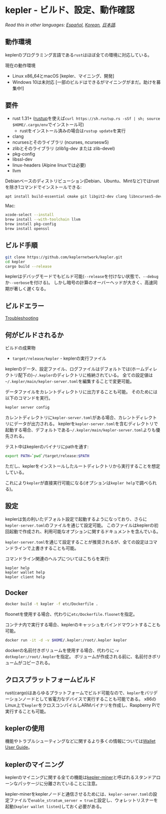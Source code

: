 # kepler - ビルド、設定、動作確認

*Read this in other languages: [Español](build_ES.md), [Korean](build_KR.md), [日本語](build_JP.md).*

## 動作環境

keplerのプログラミング言語である`rust`はほぼ全ての環境に対応している。

現在の動作環境

* Linux x86\_64とmacOS [kepler、マイニング、開発]
* Windows 10は未対応 [一部のビルドはできるがマイニングがまだ。助けを募集中!]

## 要件

* rust 1.31+ ([rustup]((https://www.rustup.rs/))を使えば`curl https://sh.rustup.rs -sSf | sh; source $HOME/.cargo/env`でインストール可)
  * rustをインストール済みの場合は`rustup update`を実行
* clang
* ncursesとそのライブラリ (ncurses, ncursesw5)
* zlibとそのライブラリ (zlib1g-dev または zlib-devel)
* pkg-config
* libssl-dev
* linux-headers (Alpine linuxでは必要)
* llvm

Debianベースのディストリビューション(Debian、Ubuntu、Mintなど)ではrustを除き1コマンドでインストールできる:

```sh
apt install build-essential cmake git libgit2-dev clang libncurses5-dev libncursesw5-dev zlib1g-dev pkg-config libssl-dev llvm
```

Mac:

```sh
xcode-select --install
brew install --with-toolchain llvm
brew install pkg-config
brew install openssl
```

## ビルド手順

```sh
git clone https://github.com/keplernetwork/kepler.git
cd kepler
cargo build --release
```

keplerはデバッグモードでもビルド可能(`--release`を付けない状態で、`--debug`か`--verbose`を付ける)。
しかし暗号の計算のオーバーヘッドが大きく、高速同期が著しく遅くなる。

## ビルドエラー

[Troubleshooting](https://github.com/mimblewimble/docs/wiki/Troubleshooting)

## 何がビルドされるか

ビルドの成果物

* `target/release/kepler` - keplerの実行ファイル

keplerのデータ、設定ファイル、ログファイルはデフォルトでは(ホームディレクトリ配下の)`~/.kepler`のディレクトリに格納されている。
全ての設定値は`~/.kepler/main/kepler-server.toml`を編集することで変更可能。

データファイルをカレントディレクトリに出力することも可能。
そのためには以下のコマンドを実行。

```sh
kepler server config
```

カレントディレクトリに`kepler-server.toml`がある場合、カレントディレクトリにデータが出力される。
keplerを`kepler-server.toml`を含むディレクトリで起動する場合、デフォルトである`~/.kepler/main/kepler-server.toml`よりも優先される。

テスト中はkeplerのバイナリにpathを通す:

```sh
export PATH=`pwd`/target/release:$PATH
```

ただし、keplerをインストールしたルートディレクトリから実行することを想定している。

これにより`kepler`が直接実行可能になる(オプションは`kepler help`で調べられる)。

## 設定

keplerは気の利いたデフォルト設定で起動するようになっており、さらに`kepler-server.toml`のファイルを通じて設定可能。
このファイルはkeplerの初回起動で作成され、利用可能なオプションに関するドキュメントを含んでいる。

`kepler-server.toml`を通じて設定することが推奨されるが、全ての設定はコマンドラインで上書きすることも可能。

コマンドライン関連のヘルプについてはこちらを実行:

```sh
kepler help
kepler wallet help
kepler client help
```

## Docker

```sh
docker build -t kepler -f etc/Dockerfile .
```
floonetを使用する場合、代わりに`etc/Dockerfile.floonet`を指定。

コンテナ内で実行する場合、keplerのキャッシュをバインドマウントすることも可能。

```sh
docker run -it -d -v $HOME/.kepler:/root/.kepler kepler
```
dockerの名前付きボリュームを使用する場合、代わりに`-v dotkepler:/root/.kepler`を指定。
ボリュームが作成される前に、名前付きボリュームがコピーされる。

## クロスプラットフォームビルド

rust(cargo)はあらゆるプラットフォームでビルド可能なので、`kepler`をバリデーションノードとして省電力なデバイスで実行することも可能である。
x86のLinux上で`kepler`をクロスコンパイルしARMバイナリを作成し、Raspberry Piで実行することも可能。

## keplerの使用

機能やトラブルシューティングなどに関するより多くの情報については[Wallet User Guide](https://github.com/mimblewimble/docs/wiki/Wallet-User-Guide)。


## keplerのマイニング

keplerのマイニングに関する全ての機能は[kepler-miner](https://github.com/keplernetwork/kepler-miner)と呼ばれるスタンドアローンなパッケージに分離されていることに注意。

kepler-minerをkeplerノードと通信させるためには、`kepler-server.toml`の設定ファイルで`enable_stratum_server = true`と設定し、ウォレットリスナーを起動(`kepler wallet listen`)しておく必要がある。
